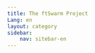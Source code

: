 ```yaml
---
title: The ftSwarm Project
Lang: en
layout: category
sidebar:
    nav: sitebar-en
---
```


<script type="text/javascript">
if (/^de\b/.test(navigator.language)) {
    location.href="/de/index.html";
} else {
    location.href="/en/index.html";
}

</script>